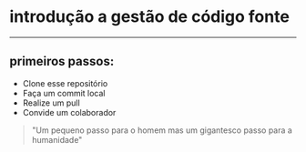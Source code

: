 # introdução a gestão de código fonte 
---
## primeiros passos:
- Clone esse repositório
- Faça um commit local
- Realize um pull
- Convide um colaborador

> "Um pequeno passo para o homem mas um gigantesco passo para a humanidade"
